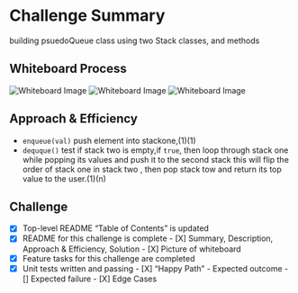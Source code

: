 # Challenge Summary
<!-- Description of the challenge -->
building  psuedoQueue class using two Stack classes, and methods
## Whiteboard Process
<!-- Embedded whiteboard image -->

![Whiteboard Image](./1.jpg)
![Whiteboard Image](./2.jpg)
![Whiteboard Image](./3.jpg)


## Approach & Efficiency
<!-- What approach did you take? Why? What is the Big O space/time for this approach? -->

- `enqueue(val)` push element into stackone,(1)(1)
- `dequque()` test if stack two is empty,if `true`, then loop through stack one while popping its values and push it to the second stack this will flip the order of stack one in stack two , then pop stack tow and return its top value to the user.(1)(n)


## Challenge

- [X] Top-level README “Table of Contents” is updated
- [X] README for this challenge is complete
       - [X] Summary, Description, Approach & Efficiency, Solution
       - [X] Picture of whiteboard
- [X] Feature tasks for this challenge are completed
- [X] Unit tests written and passing
       - [X] “Happy Path” - Expected outcome
       - [] Expected failure
       - [X] Edge Cases
